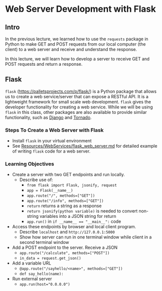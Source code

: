 # Web Server Development with Flask
## Intro
In the previous lecture, we learned how to use the `requests` package in Python
to make GET and POST requests from our local computer (the client) to
a web server and receive and understand the response.

In this lecture, we will learn how to develop a server to receive GET and POST
requests and return a response.

## Flask
`flask` (<https://palletsprojects.com/p/flask/>) is a Python package that
allows us to create a web service/server that can expose a RESTful API.  It is
a lightweight framework for small scale web development.  `flask` gives the
developer functionality for creating a web service.  While we will be using
`flask` in this class, other packages are also
available to provide similar functionality, such as 
<a href = "https://www.djangoproject.com/">Django</a> and 
<a href = "https://www.tornadoweb.org/en/stable/">Tornado</a>.

### Steps To Create a Web Server with Flask
* Install `flask` in your virtual environment
* See <a href="../Resources/WebServices/flask_web_server.md">Resources/WebServices/flask_web_server.md</a>
for detailed example of writing `flask` code for a web server.  

### Learning Objectives
* Create a server with two GET endpoints and run locally.
  + Describe use of:
    + `from flask import Flask, jsonify, request`
    + `app = Flask(__name__)`
    + `app.route("/", methods=["GET"])`
    + `app.route("/info", methods=["GET"])`
    + `return` returns a string as a response
    + `return jsonify(python variable)` is needed to convert non-string
       variables into a JSON string for return
    + `app.run()` in `if __name__ == "__main__":` code
* Access these endpoints by browser and local client program.
  + Describe `localhost` and `http://127.0.0.1:5000`
  + Show how server can run in one terminal window while client in a second
    terminal window
* Add a POST endpoint to the server.  Receive a JSON
  + `app.route("/calculate", methods=["POST"])`
  + `in_data = request.get_json()`
* Add a variable URL
  + `@app.route("/sayhello/<name>", methods=["GET"])`
  + `def say_hello(name):`
* Run external server
  + `app.run(host="0.0.0.0")`